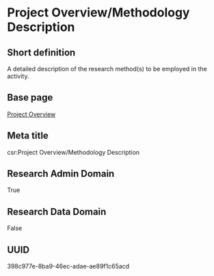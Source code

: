 # Project Overview/Methodology Description
## Short definition
A detailed description of the research method(s) to be employed in the activity.
## Base page
[Project Overview](https://github.com/EuroCRIS/CASRAI-Dictionairies/blob/main/Objects/Project%20Overview.md)
## Meta title
csr:Project Overview/Methodology Description
## Research Admin Domain
True
## Research Data Domain
False
## UUID
398c977e-8ba9-46ec-adae-ae89f1c65acd
